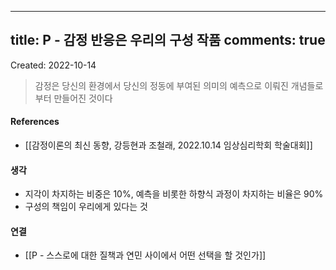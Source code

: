 
---
title: P - 감정 반응은 우리의 구성 작품
comments: true
---

Created: 2022-10-14

>감정은 당신의 환경에서 당신의 정동에 부여된 의미의 예측으로 이뤄진 개념들로부터 만들어진 것이다

#### References
- [[감정이론의 최신 동향, 강등현과 조철래, 2022.10.14 임상심리학회 학술대회]]

#### 생각
- 지각이 차지하는 비중은 10%, 예측을 비롯한 하향식 과정이 차지하는 비율은 90%
- 구성의 책임이 우리에게 있다는 것

#### 연결
- [[P - 스스로에 대한 질책과 연민 사이에서 어떤 선택을 할 것인가]]